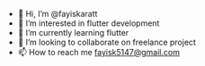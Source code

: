 - 👋 Hi, I’m @fayiskaratt
- 👀 I’m interested in flutter development
- 🌱 I’m currently learning flutter 
- 💞️ I’m looking to collaborate on freelance project
- 📫 How to reach me fayisk5147@gmail.com

<!---
fayiskaratt/fayiskaratt is a ✨ special ✨ repository because its `README.md` (this file) appears on your GitHub profile.
You can click the Preview link to take a look at your changes.
--->
